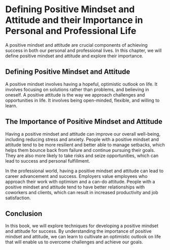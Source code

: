 # Defining Positive Mindset and Attitude and their Importance in Personal and Professional Life

A positive mindset and attitude are crucial components of achieving success in both our personal and professional lives. In this chapter, we will define positive mindset and attitude and explore their importance.

Defining Positive Mindset and Attitude
--------------------------------------

A positive mindset involves having a hopeful, optimistic outlook on life. It involves focusing on solutions rather than problems, and believing in oneself. A positive attitude is the way we approach challenges and opportunities in life. It involves being open-minded, flexible, and willing to learn.

The Importance of Positive Mindset and Attitude
-----------------------------------------------

Having a positive mindset and attitude can improve our overall well-being, including reducing stress and anxiety. People with a positive mindset and attitude tend to be more resilient and better able to manage setbacks, which helps them bounce back from failure and continue pursuing their goals. They are also more likely to take risks and seize opportunities, which can lead to success and personal fulfillment.

In the professional world, having a positive mindset and attitude can lead to career advancement and success. Employers value employees who approach their work with optimism and a can-do attitude. People with a positive mindset and attitude tend to have better relationships with coworkers and clients, which can result in increased productivity and job satisfaction.

Conclusion
----------

In this book, we will explore techniques for developing a positive mindset and attitude for success. By understanding the importance of positive mindset and attitude, we can learn to cultivate an optimistic outlook on life that will enable us to overcome challenges and achieve our goals.
